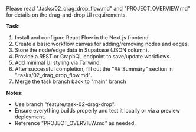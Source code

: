 Please read ".tasks/02_drag_drop_flow.md" and "PROJECT_OVERVIEW.md" for details on the drag-and-drop UI requirements.

**Task**:
1. Install and configure React Flow in the Next.js frontend.
2. Create a basic workflow canvas for adding/removing nodes and edges.
3. Store the node/edge data in Supabase (JSON column).
4. Provide a REST or GraphQL endpoint to save/update workflows.
5. Add minimal UI styling via Tailwind.
6. After successful completion, fill out the "## Summary" section in ".tasks/02_drag_drop_flow.md".
7. Merge the task branch back to "main" branch

**Notes**:
- Use branch "feature/task-02-drag-drop".
- Ensure everything builds properly and test it locally or via a preview deployment.
- Reference "PROJECT_OVERVIEW.md" as needed.
